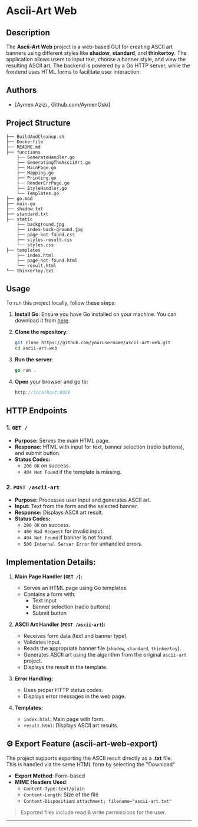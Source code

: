 # Ascii-Art Web

## Description
The **Ascii-Art Web** project is a web-based GUI for creating ASCII art banners using different styles like **shadow**, **standard**, and **thinkertoy**. The application allows users to input text, choose a banner style, and view the resulting ASCII art. The backend is powered by a Go HTTP server, while the frontend uses HTML forms to facilitate user interaction.

## Authors
- [Aymen Azizi , Github.com/AymenOski]

## Project Structure
```
├── BuildAndCleanup.sh
├── Dockerfile
├── README.md
├── functions
    ├── GenerateHandler.go
    ├── GeneratingTheAsciiArt.go
    ├── MainPage.go
    ├── Mapping.go
    ├── Printing.go
    ├── RenderErrPage.go
    ├── StyleHandler.go
    └── Templates.go
├── go.mod
├── main.go
├── shadow.txt
├── standard.txt
├── static
    ├── background.jpg
    ├── index-back-ground.jpg
    ├── page-not-found.css
    ├── styles-result.css
    └── styles.css
├── templates
    ├── index.html
    ├── page-not-found.html
    └── result.html
└── thinkertoy.txt
```
## Usage

To run this project locally, follow these steps:

1. **Install Go**: Ensure you have Go installed on your machine. You can download it from [here](https://golang.org/dl/).

2. **Clone the repository**:
   ```bash
   git clone https://github.com/yourusername/ascii-art-web.git
   cd ascii-art-web
3. **Run the server**: 
   ```go
   go run .
3. **Open** your browser and go to: 
   ```go
   http://localhost:8020
## HTTP Endpoints

### 1. `GET /`
- **Purpose:** Serves the main HTML page.
- **Response:** HTML with input for text, banner selection (radio buttons), and submit button.
- **Status Codes:**
  - `200 OK` on success.
  - `404 Not Found` if the template is missing.

### 2. `POST /ascii-art`
- **Purpose:** Processes user input and generates ASCII art.
- **Input:** Text from the form and the selected banner.
- **Response:** Displays ASCII art result.
- **Status Codes:**
  - `200 OK` on success.
  - `400 Bad Request` for invalid input.
  - `404 Not Found` if banner is not found.
  - `500 Internal Server Error` for unhandled errors.

## Implementation Details:
1. **Main Page Handler (`GET /`):**
   - Serves an HTML page using Go templates.
   - Contains a form with:
     - Text input
     - Banner selection (radio buttons)
     - Submit button

2. **ASCII Art Handler (`POST /ascii-art`):**
   - Receives form data (text and banner type).
   - Validates input.
   - Reads the appropriate banner file (`shadow`, `standard`, `thinkertoy`).
   - Generates ASCII art using the algorithm from the original `ascii-art` project.
   - Displays the result in the template.

3. **Error Handling:**
   - Uses proper HTTP status codes.
   - Displays error messages in the web page.

4. **Templates:**
   - `index.html`: Main page with form.
   - `result.html`: Displays ASCII art results.

## ⚙️ Export Feature (ascii-art-web-export)

The project supports exporting the ASCII result directly as a **.txt** file.  
This is handled via the same HTML form by selecting the "Download"
- **Export Method**: Form-based
- **MIME Headers Used**:
  - `Content-Type`: `text/plain`
  - `Content-Length`: Size of the file
  - `Content-Disposition`: `attachment; filename="ascii-art.txt"`

> Exported files include read & write permissions for the user.
---